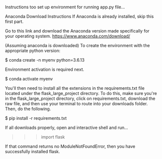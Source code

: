 Instructions too set up environment for running app.py file...

Anaconda Download Instructions
If Anaconda is already installed, skip this first part.

Go to this link and download the Anaconda version made specifically for your operating system.
https://www.anaconda.com/download/


(Assuming anaconda is downloaded)
To create the environment with the appropriate python version:

$ conda create -n myenv python=3.6.13


Environment activation is required next.

$ conda activate myenv


You'll then need to install all the extensions in the requirements.txt file located under the flask_large_project directory. To do this, make sure you're in the flask_large_project directory, click on requirements.txt, download the raw file, and then use your terminal to route into your downloads folder. Then, do the following.

$ pip install -r requirements.txt

If all downloads properly, open and interactive shell and run...

>>> import flask

If that command returns no ModuleNotFoundError, then you have successfully installed flask.
